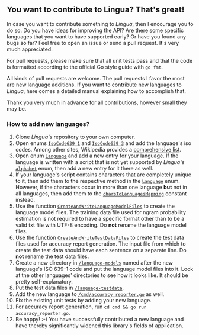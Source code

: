 ## You want to contribute to Lingua? That's great!

In case you want to contribute something to *Lingua*, then I encourage you to do so. Do you have ideas for
improving the API? Are there some specific languages that you want to have supported early? Or have you
found any bugs so far? Feel free to open an issue or send a pull request. It's very much appreciated.

For pull requests, please make sure that all unit tests pass and that the code is formatted according to
the official Go style guide with `go fmt`.

All kinds of pull requests are welcome. The pull requests I favor the most are new language additions. If you want
to contribute new languages to *Lingua*, here comes a detailed manual explaining how to accomplish that.

Thank you very much in advance for all contributions, however small they may be.

### How to add new languages?

1. Clone *Lingua's* repository to your own computer.
2. Open enums [`IsoCode639_1`][isocode639_1 url] and [`IsoCode639_3`][isocode639_3 url] and add the 
language's iso codes. Among other sites, Wikipedia provides a [comprehensive list][wikipedia isocodes list].
3. Open enum [`Language`][language url] and add a new entry for your language. If the language is written
with a script that is not yet supported by *Lingua's* [`alphabet`][alphabet url] enum, then add a new entry
for it there as well.
4. If your language's script contains characters that are completely unique to it, then add them to the
respective method in the [`Language`][language method url] enum. However, if the characters occur in more
than one language **but** not in all languages, then add them to the
[`charsToLanguagesMapping`][chars to languages mapping url] constant instead.
5. Use the function [`CreateAndWriteLanguageModelFiles`][language model files writer url] to create the 
language model files. The training data file used for ngram probability estimation is not required to 
have a specific format other than to be a valid txt file with UTF-8 encoding.
Do **not** rename the language model files.
6. Use the function [`CreateAndWriteTestDataFiles`][test data files writer url] to create the test data 
files used for accuracy report generation. The input file from which to create the test data should have each
sentence on a separate line. Do **not** rename the test data files.
7. Create a new directory in [`/language-models`][language models directory url] named after the new 
language's ISO 639-1 code and put the language model files into it.
Look at the other languages' directories to see how it looks like. It should be pretty self-explanatory.
8. Put the test data files in [`/language-testdata`][testdata directory url].
9. Add the new language to [`/cmd/accuracy_reporter.go`][accuracy reporter url] as well.
10. Fix the existing unit tests by adding your new language.
11. For accuracy report generation, run `cd cmd && go run accuracy_reporter.go`.
12. Be happy! :-) You have successfully contributed a new language and have thereby significantly widened
this library's fields of application.

[isocode639_1 url]: https://ggithub.com/jeffphp/lingua-go/blob/main/isocode.go#L31
[isocode639_3 url]: https://ggithub.com/jeffphp/lingua-go/blob/main/isocode.go#L261
[wikipedia isocodes list]: https://en.wikipedia.org/wiki/List_of_ISO_639-1_codes
[language url]: https://ggithub.com/jeffphp/lingua-go/blob/main/language.go#L25
[alphabet url]: https://ggithub.com/jeffphp/lingua-go/blob/main/alphabet.go#L26
[language method url]: https://ggithub.com/jeffphp/lingua-go/blob/main/language.go#L601
[chars to languages mapping url]: https://ggithub.com/jeffphp/lingua-go/blob/main/constant.go#L31
[language model files writer url]: https://ggithub.com/jeffphp/lingua-go/blob/main/writer.go#L56
[test data files writer url]: https://ggithub.com/jeffphp/lingua-go/blob/main/writer.go#L202
[language models directory url]: https://ggithub.com/jeffphp/lingua-go/tree/main/language-models
[testdata directory url]: https://ggithub.com/jeffphp/lingua-go/tree/main/cmd/language-testdata
[accuracy reporter url]: https://ggithub.com/jeffphp/lingua-go/blob/main/cmd/accuracy_reporter.go
